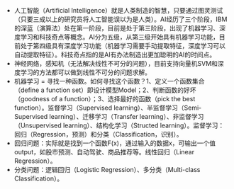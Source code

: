 - 人工智能（Artificial Intelligence）就是人类制造的智慧，只要通过图灵测试（只要三成以上的研究员将人工智能误以为是人类）。AI经历了三个阶段，IBM的深蓝（演算法）处在第一阶段，目前是处于第三阶段，出现了机器学习、深度学习和科技奇点等概念。AI分为五级，从第三级开始具有机器学习功能，目前处于第四级具有深度学习功能（机器学习需要手动提取特征，深度学习可以自动提取特征）。科技奇点指的是AI有办法制造出更加聪明的AI的时间点。
- 神经网络，感知机（无法解决线性不可分的问题），目前支持向量机SVM和深度学习的方法都可以做到线性不可分的问题求解。
- 机器学习 = 寻找一种函数。如何寻找这个函数？1、定义一个函数集合（define a function set）即设计模型Model；2、判断函数的好坏（goodness of a function）；3、选择最好的函数（pick the best function）。监督学习（Supervised learning）、半监督学习（Semi-Supervised learning）、迁移学习（Transfer learning）、非监督学习（Unsupervised learning）、结构化学习（Structed learning）。监督学习：回归（Regression，预测）和分类（Classification，识别）。
- 回归问题：实际就是找到一个函数F(x)，通过输入的数据x，可输出一个值output，如股市预测、自动驾驶、商品推荐等。线性回归（Linear Regression）。
- 分类问题：逻辑回归（Logistic Regression）、多分类（Multi-class Classification）。